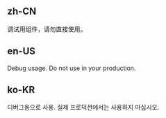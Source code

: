## zh-CN

调试用组件，请勿直接使用。

## en-US

Debug usage. Do not use in your production.

## ko-KR

디버그용으로 사용. 실제 프로덕션에서는 사용하지 마십시오.
